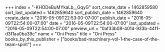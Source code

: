 +++
index = "-KHODeBuMYkaLb__GqyG"
sort_create_date = 1462859580
sort_last_updated = 1462859640
sort_publish_date = 1462859640
create_date = "2016-05-09T22:53:00-07:00"
publish_date = "2016-05-09T22:54:00-07:00"
date = "2016-05-09T22:54:00-07:00"
last_updated = "2016-05-09T22:54:00-07:00"
preview_url = "0af33b08-401d-933b-44f1-d3f1aa0ba39c"
name = "Oni Press"
title = "Oni Press"
books_by_this_publisher = ["books/bad-machinery-vol-1-the-case-of-the-team-spirit"]
+++
